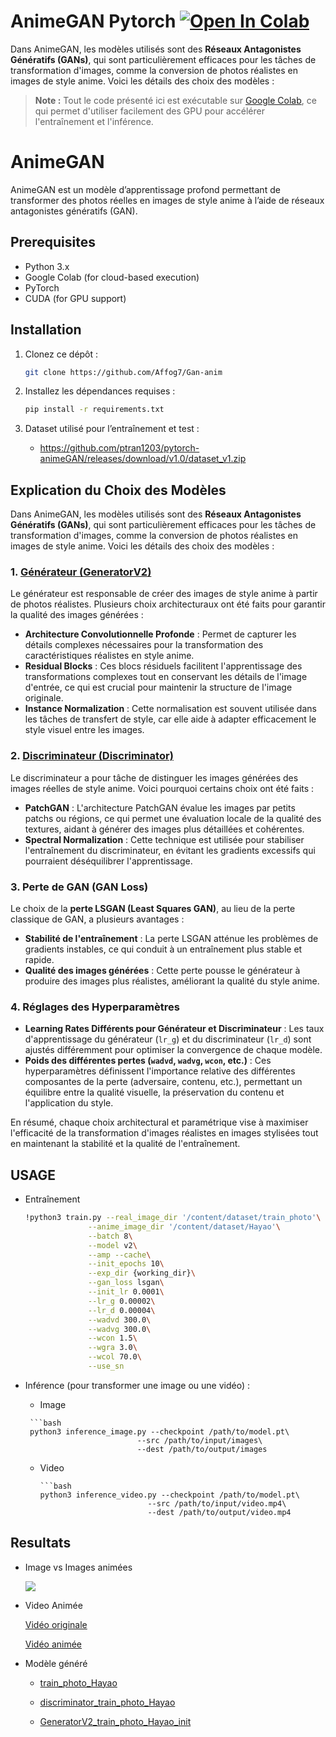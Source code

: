 # AnimeGAN Pytorch <a href="https://colab.research.google.com/github/Affog7/Gan-anim/blob/main/notebooks/animeGAN.ipynb" target="_parent"><img src="https://colab.research.google.com/assets/colab-badge.svg" alt="Open In Colab" data-canonical-src="https://colab.research.google.com/assets/colab-badge.svg"></a>

Dans AnimeGAN, les modèles utilisés sont des **Réseaux Antagonistes Génératifs (GANs)**, qui sont particulièrement efficaces pour les tâches de transformation d'images, comme la conversion de photos réalistes en images de style anime. Voici les détails des choix des modèles :

> **Note :** Tout le code présenté ici est exécutable sur [Google Colab](https://colab.research.google.com), ce qui permet d'utiliser facilement des GPU pour accélérer l'entraînement et l'inférence.


# AnimeGAN

AnimeGAN est un modèle d’apprentissage profond permettant de transformer des photos réelles en images de style anime à l’aide de réseaux antagonistes génératifs (GAN).

## Prerequisites

- Python 3.x
- Google Colab (for cloud-based execution)
- PyTorch
- CUDA (for GPU support)

## Installation

1. Clonez ce dépôt :

   ```bash
   git clone https://github.com/Affog7/Gan-anim


2. Installez les dépendances requises :

    ```bash
    pip install -r requirements.txt

3. Dataset utilisé pour l’entraînement et test :
   * https://github.com/ptran1203/pytorch-animeGAN/releases/download/v1.0/dataset_v1.zip



## Explication du Choix des Modèles

Dans AnimeGAN, les modèles utilisés sont des **Réseaux Antagonistes Génératifs (GANs)**, qui sont particulièrement efficaces pour les tâches de transformation d'images, comme la conversion de photos réalistes en images de style anime. Voici les détails des choix des modèles :

### 1.  <a href="/Models_genere/GeneratorV2_train_photo_Hayao_init.pt"> Générateur (GeneratorV2)  </a>

Le générateur est responsable de créer des images de style anime à partir de photos réalistes. Plusieurs choix architecturaux ont été faits pour garantir la qualité des images générées :

- **Architecture Convolutionnelle Profonde** : Permet de capturer les détails complexes nécessaires pour la transformation des caractéristiques réalistes en style anime.
- **Residual Blocks** : Ces blocs résiduels facilitent l'apprentissage des transformations complexes tout en conservant les détails de l'image d'entrée, ce qui est crucial pour maintenir la structure de l'image originale.
- **Instance Normalization** : Cette normalisation est souvent utilisée dans les tâches de transfert de style, car elle aide à adapter efficacement le style visuel entre les images.

### 2.     <a href="/Models_genere/discriminator_train_photo_Hayao.pt"> Discriminateur (Discriminator)</a> 


Le discriminateur a pour tâche de distinguer les images générées des images réelles de style anime. Voici pourquoi certains choix ont été faits :

- **PatchGAN** : L'architecture PatchGAN évalue les images par petits patchs ou régions, ce qui permet une évaluation locale de la qualité des textures, aidant à générer des images plus détaillées et cohérentes.
- **Spectral Normalization** : Cette technique est utilisée pour stabiliser l'entraînement du discriminateur, en évitant les gradients excessifs qui pourraient déséquilibrer l'apprentissage.

### 3. Perte de GAN (GAN Loss)

Le choix de la **perte LSGAN (Least Squares GAN)**, au lieu de la perte classique de GAN, a plusieurs avantages :

- **Stabilité de l'entraînement** : La perte LSGAN atténue les problèmes de gradients instables, ce qui conduit à un entraînement plus stable et rapide.
- **Qualité des images générées** : Cette perte pousse le générateur à produire des images plus réalistes, améliorant la qualité du style anime.

### 4. Réglages des Hyperparamètres

- **Learning Rates Différents pour Générateur et Discriminateur** : Les taux d'apprentissage du générateur (`lr_g`) et du discriminateur (`lr_d`) sont ajustés différemment pour optimiser la convergence de chaque modèle.
- **Poids des différentes pertes (`wadvd`, `wadvg`, `wcon`, etc.)** : Ces hyperparamètres définissent l'importance relative des différentes composantes de la perte (adversaire, contenu, etc.), permettant un équilibre entre la qualité visuelle, la préservation du contenu et l'application du style.

En résumé, chaque choix architectural et paramétrique vise à maximiser l'efficacité de la transformation d'images réalistes en images stylisées tout en maintenant la stabilité et la qualité de l'entraînement.




## USAGE 

* Entraînement
    ```bash
    !python3 train.py --real_image_dir '/content/dataset/train_photo'\
                  --anime_image_dir '/content/dataset/Hayao'\
                  --batch 8\
                  --model v2\
                  --amp --cache\
                  --init_epochs 10\
                  --exp_dir {working_dir}\
                  --gan_loss lsgan\
                  --init_lr 0.0001\
                  --lr_g 0.00002\
                  --lr_d 0.00004\
                  --wadvd 300.0\
                  --wadvg 300.0\
                  --wcon 1.5\
                  --wgra 3.0\
                  --wcol 70.0\
                  --use_sn


* Inférence (pour transformer une image ou une vidéo) :
  
     *  Image
   
       ```bash
       python3 inference_image.py --checkpoint /path/to/model.pt\
                               --src /path/to/input/images\
                               --dest /path/to/output/images
   
   
    *  Video
   
           ```bash
           python3 inference_video.py --checkpoint /path/to/model.pt\
                                   --src /path/to/input/video.mp4\
                                   --dest /path/to/output/video.mp4

                        
## Resultats

* Image vs Images animées

    <img src="./results/image.png"/>

* Video Animée

    <a href="./Video/giphy.mp4"> Vidéo originale </a> 

    <a href="./results/test_vid_3_anime.mp4"> Vidéo animée </a>

* Modèle généré

    * <a href="/Models_genere/GeneratorV2_train_photo_Hayao.pt"> train_photo_Hayao </a> 
    
    * <a href="/Models_genere/discriminator_train_photo_Hayao.pt"> discriminator_train_photo_Hayao </a> 

    * <a href="/Models_genere/GeneratorV2_train_photo_Hayao_init.pt"> GeneratorV2_train_photo_Hayao_init </a>




